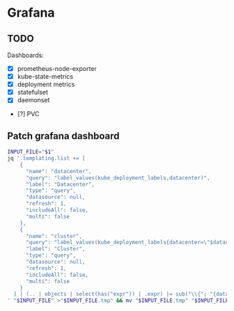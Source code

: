 # Grafana

## TODO

Dashboards:

- [x] prometheus-node-exporter
- [x] kube-state-metrics
- [x] deployment metrics
- [x] statefulset
- [x] daemonset
- [?] PVC

## Patch grafana dashboard

```bash
INPUT_FILE="$1"
jq '.templating.list += [
    {
      "name": "datacenter",
      "query": "label_values(kube_deployment_labels,datacenter)",
      "label": "Datacenter",
      "type": "query",
      "datasource": null,
      "refresh": 1,
      "includeAll": false,
      "multi": false
    },
    {
      "name": "cluster",
      "query": "label_values(kube_deployment_labels{datacenter=\"$datacenter\"},clusterID)",
      "label": "Cluster",
      "type": "query",
      "datasource": null,
      "refresh": 1,
      "includeAll": false,
      "multi": false
    }
  ] | (.. | objects | select(has("expr")) | .expr) |= sub("\\{"; "{datacenter=\"$datacenter\",clusterID=\"$cluster\",")
' "$INPUT_FILE" >"$INPUT_FILE.tmp" && mv "$INPUT_FILE.tmp" "$INPUT_FILE"
```
